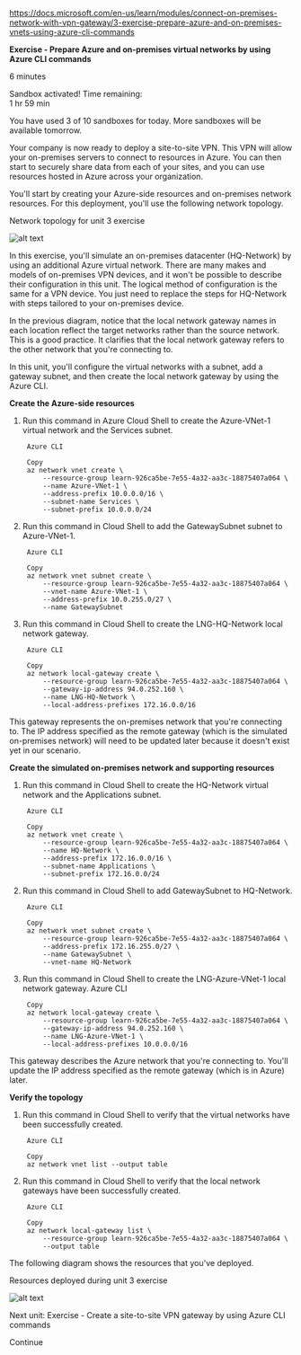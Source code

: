 
https://docs.microsoft.com/en-us/learn/modules/connect-on-premises-network-with-vpn-gateway/3-exercise-prepare-azure-and-on-premises-vnets-using-azure-cli-commands

**Exercise - Prepare Azure and on-premises virtual networks by using Azure CLI commands**

6 minutes

Sandbox activated! Time remaining:  
1 hr 59 min

You have used 3 of 10 sandboxes for today. More sandboxes will be available tomorrow.

Your company is now ready to deploy a site-to-site VPN. This VPN will allow your on-premises servers to connect to resources in Azure. You can then start to securely share data from each of your sites, and you can use resources hosted in Azure across your organization.

You'll start by creating your Azure-side resources and on-premises network resources. For this deployment, you'll use the following network topology.

Network topology for unit 3 exercise

![alt text](https://docs.microsoft.com/en-us/learn/modules/connect-on-premises-network-with-vpn-gateway/media/3-network-topology-used-in-exercise.svg)

In this exercise, you'll simulate an on-premises datacenter (HQ-Network) by using an additional Azure virtual network. There are many makes and models of on-premises VPN devices, and it won't be possible to describe their configuration in this unit. The logical method of configuration is the same for a VPN device. You just need to replace the steps for HQ-Network with steps tailored to your on-premises device.

In the previous diagram, notice that the local network gateway names in each location reflect the target networks rather than the source network. This is a good practice. It clarifies that the local network gateway refers to the other network that you're connecting to.

In this unit, you'll configure the virtual networks with a subnet, add a gateway subnet, and then create the local network gateway by using the Azure CLI.


**Create the Azure-side resources**

1. Run this command in Azure Cloud Shell to create the Azure-VNet-1 virtual network and the Services subnet.

        Azure CLI

        Copy
        az network vnet create \
            --resource-group learn-926ca5be-7e55-4a32-aa3c-18875407a064 \
            --name Azure-VNet-1 \
            --address-prefix 10.0.0.0/16 \
            --subnet-name Services \
            --subnet-prefix 10.0.0.0/24

2. Run this command in Cloud Shell to add the GatewaySubnet subnet to Azure-VNet-1.

        Azure CLI

        Copy
        az network vnet subnet create \
            --resource-group learn-926ca5be-7e55-4a32-aa3c-18875407a064 \
            --vnet-name Azure-VNet-1 \
            --address-prefix 10.0.255.0/27 \
            --name GatewaySubnet

3. Run this command in Cloud Shell to create the LNG-HQ-Network local network gateway.

        Azure CLI

        Copy
        az network local-gateway create \
            --resource-group learn-926ca5be-7e55-4a32-aa3c-18875407a064 \
            --gateway-ip-address 94.0.252.160 \
            --name LNG-HQ-Network \
            --local-address-prefixes 172.16.0.0/16

This gateway represents the on-premises network that you're connecting to. The IP address specified as the remote gateway (which is the simulated on-premises network) will need to be updated later because it doesn't exist yet in our scenario.


**Create the simulated on-premises network and supporting resources**
1. Run this command in Cloud Shell to create the HQ-Network virtual network and the Applications subnet.

        Azure CLI

        Copy
        az network vnet create \
            --resource-group learn-926ca5be-7e55-4a32-aa3c-18875407a064 \
            --name HQ-Network \
            --address-prefix 172.16.0.0/16 \
            --subnet-name Applications \
            --subnet-prefix 172.16.0.0/24

2. Run this command in Cloud Shell to add GatewaySubnet to HQ-Network.

        Azure CLI

        Copy
        az network vnet subnet create \
            --resource-group learn-926ca5be-7e55-4a32-aa3c-18875407a064 \
            --address-prefix 172.16.255.0/27 \
            --name GatewaySubnet \
            --vnet-name HQ-Network

3. Run this command in Cloud Shell to create the LNG-Azure-VNet-1 local network gateway.
        Azure CLI

        Copy
        az network local-gateway create \
            --resource-group learn-926ca5be-7e55-4a32-aa3c-18875407a064 \
            --gateway-ip-address 94.0.252.160 \
            --name LNG-Azure-VNet-1 \
            --local-address-prefixes 10.0.0.0/16

 This gateway describes the Azure network that you're connecting to. You'll update the IP address specified as the remote gateway (which is in Azure) later.


**Verify the topology**
1. Run this command in Cloud Shell to verify that the virtual networks have been successfully created.

        Azure CLI

        Copy
        az network vnet list --output table

2. Run this command in Cloud Shell to verify that the local network gateways have been successfully created.

        Azure CLI

        Copy
        az network local-gateway list \
            --resource-group learn-926ca5be-7e55-4a32-aa3c-18875407a064 \
            --output table

The following diagram shows the resources that you've deployed.

Resources deployed during unit 3 exercise

![alt text](https://docs.microsoft.com/en-us/learn/modules/connect-on-premises-network-with-vpn-gateway/media/3-resources-deployed-during-exercise.svg)

Next unit: Exercise - Create a site-to-site VPN gateway by using Azure CLI commands

Continue
